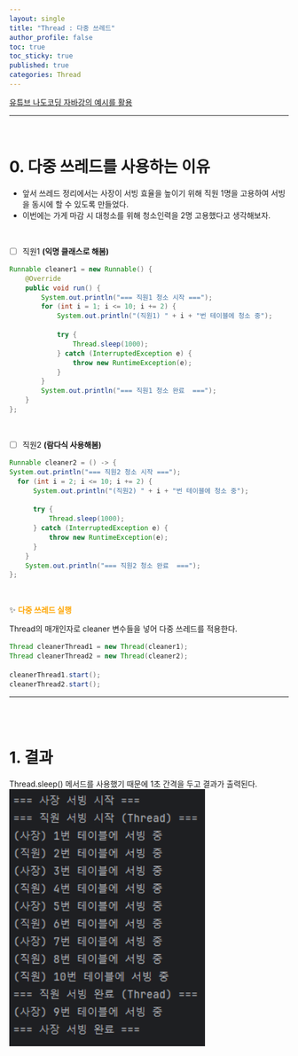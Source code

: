 ```yaml
---
layout: single
title: "Thread : 다중 쓰레드"
author_profile: false
toc: true
toc_sticky: true
published: true
categories: Thread
---
```


<div class="notice--danger">
<a href="https://www.inflearn.com/course/%EB%82%98%EB%8F%84%EC%BD%94%EB%94%A9-%EC%9E%90%EB%B0%94-%EA%B8%B0%EB%B3%B8/dashboard" target="_blank">유튜브 나도코딩 자바강의 예시를 활용</a>
</div>
<hr><br>

# 0. 다중 쓰레드를 사용하는 이유

* 앞서 쓰레드 정리에서는 사장이 서빙 효율을 높이기 위해 직원 1명을 고용하여 서빙을 동시에 할 수 있도록 만들었다.
* 이번에는 가게 마감 시 대청소를 위해 청소인력을 2명 고용했다고 생각해보자.

<br>

- [ ] 직원1 **(익명 클래스로 해봄)**
  
```java
Runnable cleaner1 = new Runnable() {
    @Override
    public void run() {
        System.out.println("=== 직원1 청소 시작 ===");
        for (int i = 1; i <= 10; i += 2) {
            System.out.println("(직원1) " + i + "번 테이블에 청소 중");

            try {
                Thread.sleep(1000);
            } catch (InterruptedException e) {
                throw new RuntimeException(e);
            }
        }
        System.out.println("=== 직원1 청소 완료  ===");
    }
};
```

<br>

- [ ] 직원2 **(람다식 사용해봄)**
  
```java
Runnable cleaner2 = () -> {
System.out.println("=== 직원2 청소 시작 ===");
  for (int i = 2; i <= 10; i += 2) {
      System.out.println("(직원2) " + i + "번 테이블에 청소 중");

      try {
          Thread.sleep(1000);
      } catch (InterruptedException e) {
          throw new RuntimeException(e);
      }
    }
    System.out.println("=== 직원2 청소 완료  ===");
};
```

<br>

✨ <span style="color:orange; font-weight:bold;">다중 쓰레드 실행<span>

<div class="notice--info">
Thread의 매개인자로 cleaner 변수들을 넣어 다중 쓰레드를 적용한다.
</div>

```java
Thread cleanerThread1 = new Thread(cleaner1);
Thread cleanerThread2 = new Thread(cleaner2);

cleanerThread1.start();
cleanerThread2.start();
```

<hr>
<br><br>

# 1. 결과
<div class="notice--info">
Thread.sleep() 메서드를 사용했기 때문에 1초 간격을 두고 결과가 출력된다.
</div>
<img alt="결과" src="/assets/images/Thread/Thread_결과.png" width="70%"/>